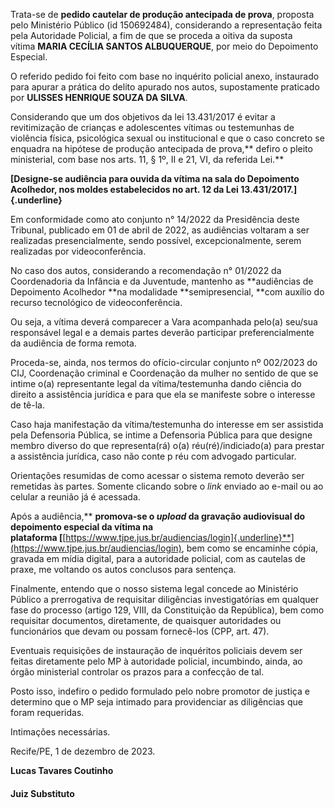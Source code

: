 Trata-se de **pedido cautelar de produção antecipada de prova**,
proposta pelo Ministério Público (id 150692484), considerando a
representação feita pela Autoridade Policial, a fim de que se proceda a
oitiva da suposta vítima **MARIA CECÍLIA SANTOS ALBUQUERQUE**, por meio
do Depoimento Especial.

O referido pedido foi feito com base no inquérito policial anexo,
instaurado para apurar a prática do delito apurado nos autos,
supostamente praticado por **ULISSES HENRIQUE SOUZA DA SILVA**.

Considerando que um dos objetivos da lei 13.431/2017 é evitar a
revitimização de crianças e adolescentes vítimas ou testemunhas de
violência física, psicológica sexual ou institucional e que o caso
concreto se enquadra na hipótese de produção antecipada de
prova,** defiro o pleito ministerial, com base nos arts. 11, § 1º, II e
21, VI, da referida Lei.**

**[Designe-se audiência para ouvida da vítima na sala do Depoimento
Acolhedor, nos moldes estabelecidos no art. 12 da Lei
13.431/2017.]{.underline}**

Em conformidade como ato conjunto n° 14/2022 da Presidência deste
Tribunal, publicado em 01 de abril de 2022, as audiências voltaram a ser
realizadas presencialmente, sendo possível, excepcionalmente, serem
realizadas por videoconferência.

No caso dos autos, considerando a recomendação n° 01/2022 da
Coordenadoria da Infância e da Juventude, mantenho as **audiências de
Depoimento Acolhedor **na modalidade **semipresencial, **com auxílio do
recurso tecnológico de videoconferência.

Ou seja, a vítima deverá comparecer a Vara acompanhada pelo(a) seu/sua
responsável legal e a demais partes deverão participar preferencialmente
da audiência de forma remota.

Proceda-se, ainda, nos termos do ofício-circular conjunto nº 002/2023 do
CIJ, Coordenação criminal e Coordenação da mulher no sentido de que se
intime o(a) representante legal da vítima/testemunha dando ciência do
direito a assistência jurídica e para que ela se manifeste sobre o
interesse de tê-la.

Caso haja manifestação da vítima/testemunha do interesse em ser
assistida pela Defensoria Pública, se intime a Defensoria Pública para
que designe membro diverso do que representa(rá) o(a)
réu(ré)/indiciado(a) para prestar a assistência jurídica, caso não conte
p réu com advogado particular.

Orientações resumidas de como acessar o sistema remoto deverão ser
remetidas às partes. Somente clicando sobre o *link* enviado ao e-mail
ou ao celular a reunião já é acessada.

Após a audiência,** **promova-se o *upload* da gravação audiovisual do
depoimento especial da vítima na
plataforma [**[https://www.tjpe.jus.br/audiencias/login]{.underline}**](https://www.tjpe.jus.br/audiencias/login),
bem como se encaminhe cópia, gravada em mídia digital, para a autoridade
policial, com as cautelas de praxe, me voltando os autos conclusos para
sentença.

Finalmente, entendo que o nosso sistema legal concede ao Ministério
Público a prerrogativa de requisitar diligências investigatórias em
qualquer fase do processo (artigo 129, VIII, da Constituição da
República), bem como requisitar documentos, diretamente, de quaisquer
autoridades ou funcionários que devam ou possam fornecê-los (CPP, art.
47).

Eventuais requisições de instauração de inquéritos policiais devem ser
feitas diretamente pelo MP à autoridade policial, incumbindo, ainda, ao
órgão ministerial controlar os prazos para a confecção de tal.

Posto isso, indefiro o pedido formulado pelo nobre promotor de justiça e
determino que o MP seja intimado para providenciar as diligências que
foram requeridas.

Intimações necessárias.

Recife/PE, 1 de dezembro de 2023.

**Lucas Tavares Coutinho**

#### Juiz Substituto
